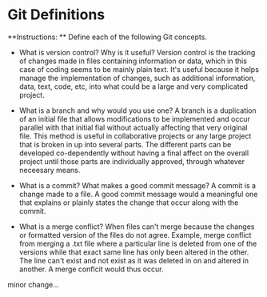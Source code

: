 # Git Definitions

**Instructions: ** Define each of the following Git concepts.

* What is version control?  Why is it useful?
Version control is the tracking of changes made in files containing information or data, which in this case of coding seems to be mainly plain text. 
It's useful because it helps manage the implementation of changes, such as  additional information, data, text, code, etc, into what could be a large and  very complicated project.
* What is a branch and why would you use one?
A branch is a duplication of an initial file that allows modifications to be implemented and occur parallel with that initial fial without actually affecting that very original file. 
This method is useful in collaborative projects or any large project that is broken in up into several parts. The different parts can be developed co-dependently without having a final affect on the overall project until those parts are individually approved, through whatever neceesary means.

* What is a commit? What makes a good commit message?
A commit is a change made to a file. A good commit message would a meaningful one that explains or plainly states the change that occur along with the commit. 
* What is a merge conflict?
When files can't merge because the changes or formatted version of the files do not agree. Example, merge conflict from merging a .txt file where a particular line is deleted from one of the versions while that exact same line has only been altered in the other. The line can't exist and not exist as it was deleted in on and altered in another. A merge conflcit would thus occur. 

minor change...